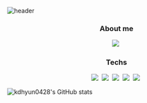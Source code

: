 ![header](https://capsule-render.vercel.app/api?type=wave&color=auto&height=300&section=header&text=Do%hyun&fontSize=90)

 
<h3 align="center">About me</h3>  
<p align="center">
<a href="https://www.instagram.com/dohyun_707/"><img src="https://img.shields.io/badge/Instagram-E4405F?style=flat-square&logo=Instagram&logoColor=white&link=https://www.instagram.com/dohyun_707/"/></a>&nbsp
</p>

<h3 align="center">Techs</h3>
<p align="center">
    <img src="https://img.shields.io/badge/Python-3766AB?style=flat-square&logo=Python&logoColor=white" /></a>&nbsp
    <img src="https://img.shields.io/badge/HTML5-E34F26?style=flat-square&logo=HTML5&logoColor=white" /></a>&nbsp
    <img src="https://img.shields.io/badge/CSS3-1572B6?style=flat-square&logo=CSS3&logoColor=white" /></a>&nbsp
    <img src="https://img.shields.io/badge/React-61DAFB?style=flat-square&logo=React&logoColor=white" /></a>&nbsp
    <img src="https://img.shields.io/badge/JavaScript-F7DF1E?style=flat-square&logo=JavaScript&logoColor=white" /></a>&nbsp
</p>
</h2>

![kdhyun0428's GitHub stats](https://github-readme-stats.vercel.app/api?username=kdhyun0428&show_icons=true&theme=cobalt)
